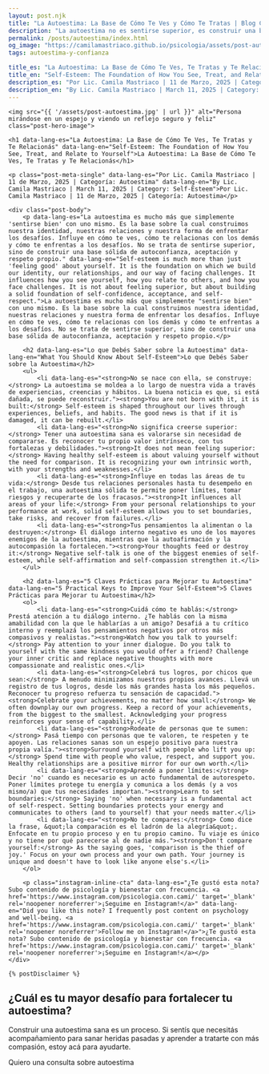 ```yaml
---
layout: post.njk
title: "La Autoestima: La Base de Cómo Te Ves y Cómo Te Tratas | Blog Camila Mastriaco"
description: "La autoestima no es sentirse superior, es construir una base sólida de autoconfianza y respeto. Descubrí qué es y 5 claves prácticas para empezar a fortalecerla hoy"
permalink: /posts/autoestima/index.html
og_image: "https://camilamastriaco.github.io/psicologia/assets/post-autoestima.jpg"
tags: autoestima-y-confianza

title_es: "La Autoestima: La Base de Cómo Te Ves, Te Tratas y Te Relacionás"
title_en: "Self-Esteem: The Foundation of How You See, Treat, and Relate to Yourself"
description_es: "Por Lic. Camila Mastriaco | 11 de Marzo, 2025 | Categoría: Autoestima"
description_en: "By Lic. Camila Mastriaco | March 11, 2025 | Category: Self-Esteem"
---
```




    <img src="{{ '/assets/post-autoestima.jpg' | url }}" alt="Persona mirándose en un espejo y viendo un reflejo seguro y feliz" class="post-hero-image">
    
    <h1 data-lang-es="La Autoestima: La Base de Cómo Te Ves, Te Tratas y Te Relacionás" data-lang-en="Self-Esteem: The Foundation of How You See, Treat, and Relate to Yourself">La Autoestima: La Base de Cómo Te Ves, Te Tratas y Te Relacionás</h1>
<div id="share-buttons-container"></div>

    <p class="post-meta-single" data-lang-es="Por Lic. Camila Mastriaco | 11 de Marzo, 2025 | Categoría: Autoestima" data-lang-en="By Lic. Camila Mastriaco | March 11, 2025 | Category: Self-Esteem">Por Lic. Camila Mastriaco | 11 de Marzo, 2025 | Categoría: Autoestima</p>
    
    <div class="post-body">
        <p data-lang-es="La autoestima es mucho más que simplemente 'sentirse bien' con uno mismo. Es la base sobre la cual construimos nuestra identidad, nuestras relaciones y nuestra forma de enfrentar los desafíos. Influye en cómo te ves, cómo te relacionas con los demás y cómo te enfrentas a los desafíos. No se trata de sentirse superior, sino de construir una base sólida de autoconfianza, aceptación y respeto propio." data-lang-en="Self-esteem is much more than just 'feeling good' about yourself. It is the foundation on which we build our identity, our relationships, and our way of facing challenges. It influences how you see yourself, how you relate to others, and how you face challenges. It is not about feeling superior, but about building a solid foundation of self-confidence, acceptance, and self-respect.">La autoestima es mucho más que simplemente "sentirse bien" con uno mismo. Es la base sobre la cual construimos nuestra identidad, nuestras relaciones y nuestra forma de enfrentar los desafíos. Influye en cómo te ves, cómo te relacionas con los demás y cómo te enfrentas a los desafíos. No se trata de sentirse superior, sino de construir una base sólida de autoconfianza, aceptación y respeto propio.</p>

        <h2 data-lang-es="Lo que Debés Saber sobre la Autoestima" data-lang-en="What You Should Know About Self-Esteem">Lo que Debés Saber sobre la Autoestima</h2>
        <ul>
            <li data-lang-es="<strong>No se nace con ella, se construye:</strong> La autoestima se moldea a lo largo de nuestra vida a través de experiencias, creencias y hábitos. La buena noticia es que, si está dañada, se puede reconstruir."><strong>You are not born with it, it is built:</strong> Self-esteem is shaped throughout our lives through experiences, beliefs, and habits. The good news is that if it is damaged, it can be rebuilt.</li>
            <li data-lang-es="<strong>No significa creerse superior:</strong> Tener una autoestima sana es valorarse sin necesidad de compararse. Es reconocer tu propio valor intrínseco, con tus fortalezas y debilidades."><strong>It does not mean feeling superior:</strong> Having healthy self-esteem is about valuing yourself without the need for comparison. It is recognizing your own intrinsic worth, with your strengths and weaknesses.</li>
            <li data-lang-es="<strong>Influye en todas las áreas de tu vida:</strong> Desde tus relaciones personales hasta tu desempeño en el trabajo, una autoestima sólida te permite poner límites, tomar riesgos y recuperarte de los fracasos."><strong>It influences all areas of your life:</strong> From your personal relationships to your performance at work, solid self-esteem allows you to set boundaries, take risks, and recover from failures.</li>
            <li data-lang-es="<strong>Tus pensamientos la alimentan o la destruyen:</strong> El diálogo interno negativo es uno de los mayores enemigos de la autoestima, mientras que la autoafirmación y la autocompasión la fortalecen."><strong>Your thoughts feed or destroy it:</strong> Negative self-talk is one of the biggest enemies of self-esteem, while self-affirmation and self-compassion strengthen it.</li>
        </ul>

        <h2 data-lang-es="5 Claves Prácticas para Mejorar tu Autoestima" data-lang-en="5 Practical Keys to Improve Your Self-Esteem">5 Claves Prácticas para Mejorar tu Autoestima</h2>
        <ol>
            <li data-lang-es="<strong>Cuidá cómo te hablás:</strong> Prestá atención a tu diálogo interno. ¿Te hablás con la misma amabilidad con la que le hablarías a un amigo? Desafiá a tu crítico interno y reemplazá los pensamientos negativos por otros más compasivos y realistas."><strong>Watch how you talk to yourself:</strong> Pay attention to your inner dialogue. Do you talk to yourself with the same kindness you would offer a friend? Challenge your inner critic and replace negative thoughts with more compassionate and realistic ones.</li>
            <li data-lang-es="<strong>Celebrá tus logros, por chicos que sean:</strong> A menudo minimizamos nuestros propios avances. Llevá un registro de tus logros, desde los más grandes hasta los más pequeños. Reconocer tu progreso refuerza tu sensación de capacidad."><strong>Celebrate your achievements, no matter how small:</strong> We often downplay our own progress. Keep a record of your achievements, from the biggest to the smallest. Acknowledging your progress reinforces your sense of capability.</li>
            <li data-lang-es="<strong>Rodeate de personas que te sumen:</strong> Pasá tiempo con personas que te valoren, te respeten y te apoyen. Las relaciones sanas son un espejo positivo para nuestra propia valía."><strong>Surround yourself with people who lift you up:</strong> Spend time with people who value, respect, and support you. Healthy relationships are a positive mirror for our own worth.</li>
            <li data-lang-es="<strong>Aprendé a poner límites:</strong> Decir 'no' cuando es necesario es un acto fundamental de autorespeto. Poner límites protege tu energía y comunica a los demás (y a vos mismo/a) que tus necesidades importan."><strong>Learn to set boundaries:</strong> Saying 'no' when necessary is a fundamental act of self-respect. Setting boundaries protects your energy and communicates to others (and to yourself) that your needs matter.</li>
            <li data-lang-es="<strong>No te compares:</strong> Como dice la frase, &quot;la comparación es el ladrón de la alegría&quot;. Enfocate en tu propio proceso y en tu propio camino. Tu viaje es único y no tiene por qué parecerse al de nadie más."><strong>Don't compare yourself:</strong> As the saying goes, 'comparison is the thief of joy.' Focus on your own process and your own path. Your journey is unique and doesn't have to look like anyone else's.</li>
        </ol>
        
        <p class="instagram-inline-cta" data-lang-es="¿Te gustó esta nota? Subo contenido de psicología y bienestar con frecuencia. <a href='https://www.instagram.com/psicologia.con.cami/' target='_blank' rel='noopener noreferrer'>¡Seguime en Instagram!</a>" data-lang-en="Did you like this note? I frequently post content on psychology and well-being. <a href='https://www.instagram.com/psicologia.con.cami/' target='_blank' rel='noopener noreferrer'>Follow me on Instagram!</a>">¿Te gustó esta nota? Subo contenido de psicología y bienestar con frecuencia. <a href='https://www.instagram.com/psicologia.con.cami/' target='_blank' rel='noopener noreferrer'>¡Seguime en Instagram!</a></p>
    </div>
    
    {% postDisclaimer %}

<section id="cta-post" class="no-padding-bottom" class="animate-on-scroll">
        <h2 data-lang-es="¿Cuál es tu mayor desafío para fortalecer tu autoestima?" data-lang-en="What is your biggest challenge in strengthening your self-esteem?">¿Cuál es tu mayor desafío para fortalecer tu autoestima?</h2>
        <p data-lang-es="Construir una autoestima sana es un proceso. Si sentís que necesitás acompañamiento para sanar heridas pasadas y aprender a tratarte con más compasión, estoy acá para ayudarte." data-lang-en="Building healthy self-esteem is a process. If you feel you need support to heal past wounds and learn to treat yourself with more compassion, I'm here to help you.">Construir una autoestima sana es un proceso. Si sentís que necesitás acompañamiento para sanar heridas pasadas y aprender a tratarte con más compasión, estoy acá para ayudarte.</p>
        <a 
            class="btn whatsapp-trigger" 
            data-location="post_autoestima_cta" 
            target="_blank" 
            rel="noopener noreferrer" 
            data-lang-es="Quiero una consulta sobre autoestima" 
            data-lang-en="I want a consultation about self-esteem" 
            data-whatsapp-es="Hola Camila, leí tu nota sobre la autoestima y quisiera consultarte sobre las sesiones." 
            data-whatsapp-en="Hi Camila, I read your note about self-esteem and would like to ask about the sessions." 
        >Quiero una consulta sobre autoestima</a>
    </section>